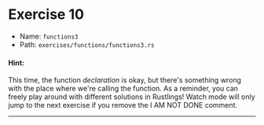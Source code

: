 # Exercise 10

- Name: ```functions3```
- Path: ```exercises/functions/functions3.rs```
#### Hint: 

This time, the function *declaration* is okay, but there's something wrong
with the place where we're calling the function.
As a reminder, you can freely play around with different solutions in Rustlings!
Watch mode will only jump to the next exercise if you remove the I AM NOT DONE comment.


---



